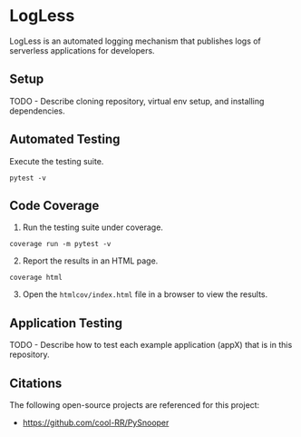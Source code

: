 # LogLess

LogLess is an automated logging mechanism that publishes logs of serverless applications for developers.

## Setup

TODO - Describe cloning repository, virtual env setup, and installing dependencies.

## Automated Testing

Execute the testing suite.
```
pytest -v
```

## Code Coverage

1. Run the testing suite under coverage.
```
coverage run -m pytest -v
```
2. Report the results in an HTML page.
```
coverage html
```
3. Open the `htmlcov/index.html` file in a browser to view the results.

## Application Testing

TODO - Describe how to test each example application (appX) that is in this repository.

## Citations

The following open-source projects are referenced for this project:
- https://github.com/cool-RR/PySnooper
